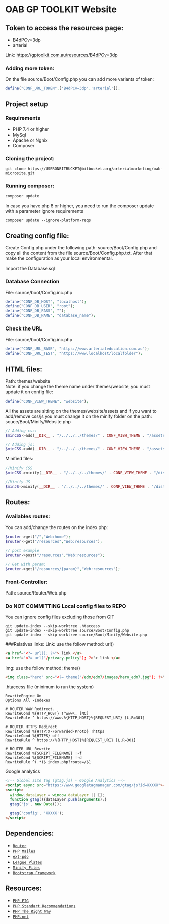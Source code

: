 # OAB GP TOOLKIT Website

## Token to access the resources page:
- B4dPCv=3dp
- arterial

Link: https://gptoolkit.com.au/resources/B4dPCv=3dp

### Adding more token:
On the file  source/Boot/Config.php you can add more variants of token:
```php
define("CONF_URL_TOKEN",['B4dPCv=3dp','arterial']);
```


## Project setup


### Requirements

- PHP 7.4 or higher
- MySql
- Apache or Ngnix
- Composer


### Cloning the project:
```
git clone https://USERONBITBUCKET@bitbucket.org/arterialmarketing/oab-microsite.git
```

### Running composer:
```
composer update 
```

In case you have php 8 or higher, you need to run the 
composer update with a parameter ignore requirements 
```
composer update --ignore-platform-reqs
```

## Creating config file:
Create Config.php under the following path: source/Boot/Config.php and copy all the content from the file source/Boot/Config.php.txt.
After that make the configuration as your local environmental.

Import the Database.sql


### Database Connection
File: source/boot/Config.inc.php
```php
define("CONF_DB_HOST", "localhost");
define("CONF_DB_USER", "root");
define("CONF_DB_PASS", "");
define("CONF_DB_NAME", "database_name");
```

### Check the URL
File: source/boot/Config.inc.php
```php
define("CONF_URL_BASE", "https://www.arterialeducation.com.au");
define("CONF_URL_TEST", "https://www.localhost/localfolder");
```


## HTML files:
Path: themes/website<br>
Note: if you change the theme name under themes/website, you must update it on config file: 
```php
define("CONF_VIEW_THEME", "website");
```

All the assets are sitting on the themes/website/assets and if you want to add/remove css/js you must change it 
on the minify folder on the path: souce/Boot/Minify/Website.php
```php
// Adding css: 
$minCSS->add(__DIR__ . "/../../../themes/" . CONF_VIEW_THEME . "/assets/css/new-style.css");

// Adding js: 
$minCSS->add(__DIR__ . "/../../../themes/" . CONF_VIEW_THEME . "/assets/js/new-script.js");
```

Minified files:
```php
//Minify CSS
$minCSS->minify(__DIR__ . "/../../../themes/" . CONF_VIEW_THEME . "/dist/style.css");

//Minify JS
$minJS->minify(__DIR__ . "/../../../themes/" . CONF_VIEW_THEME . "/dist/script.js");
```

## Routes:

### Availables routes:
You can add/change the routes on the index.php:
```php
$router->get("/","Web:home");
$router->get("/resources","Web:resources");

// post example
$router->post("/resources","Web:resources");

// Get with param:
$router->get("/resources/{param}","Web:resources");
```

### Front-Controller:
Path: source/Router/Web.php

### Do NOT COMMITTING Local config files to REPO

You can ignore config files excluding those from GIT

```
git update-index --skip-worktree .htaccess
git update-index --skip-worktree source/Boot/Config.php
git update-index --skip-worktree source/Boot/Minify/Website.php
```


###Relatives links:
Link:
use the follow method: url()
```html
<a href="<?= url(); ?>"> link </a>
<a href="<?= url("/privacy-policy"); ?>"> link </a>
```

Img:
use the follow method: theme()
```html
<img class="hero" src="<?= theme("/edm/edm7/images/hero_edm7.jpg"); ?>" alt="" />
```

.htaccess file (minimum to run the system)
```apacheconfig
RewriteEngine On
Options All -Indexes

# ROUTER WWW Redirect.
RewriteCond %{HTTP_HOST} !^www\. [NC]
RewriteRule ^ https://www.%{HTTP_HOST}%{REQUEST_URI} [L,R=301]

# ROUTER HTTPS Redirect
RewriteCond %{HTTP:X-Forwarded-Proto} !https
RewriteCond %{HTTPS} off
RewriteRule ^ https://%{HTTP_HOST}%{REQUEST_URI} [L,R=301]

# ROUTER URL Rewrite
RewriteCond %{SCRIPT_FILENAME} !-f
RewriteCond %{SCRIPT_FILENAME} !-d
RewriteRule ^(.*)$ index.php?route=/$1
```

Google analytics
```html
<!-- Global site tag (gtag.js) - Google Analytics -->
<script async src="https://www.googletagmanager.com/gtag/js?id=XXXXX"></script>
<script>
  window.dataLayer = window.dataLayer || [];
  function gtag(){dataLayer.push(arguments);}
  gtag('js', new Date());

  gtag('config', 'XXXXX');
</script>
```

## Dependencies:
- [`Router`](https://packagist.org/packages/coffeecode/router)
- [`PHP Mailes`](https://github.com/PHPMailer/PHPMailer)
- [`ext-pdo`](https://packagist.org/packages/php-kit/ext-pdo)
- [`League Plates`](https://packagist.org/packages/league/plates)
- [`Minify Files`](https://packagist.org/packages/matthiasmullie/minify)
- [`Bootstrap Framework`](https://getbootstrap.com/)


## Resources:
- [`PHP FIG`](https://www.php-fig.org)
- [`PHP Standart Recommendations`](https://www.php-fig.org/psr/)
- [`PHP The Right Way`](https://phptherightway.com/)
- [`PHP.net`](https://www.php.net/)

